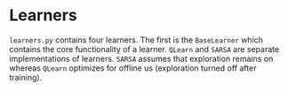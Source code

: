 # Learners
`learners.py` contains four learners. The first is the `BaseLearner` which contains the core functionality of a learner. `QLearn` and `SARSA` are separate implementations of learners. `SARSA` assumes that exploration remains on whereas `QLearn` optimizes for offline us (exploration turned off after training). 
